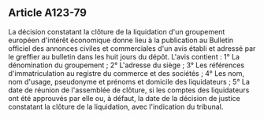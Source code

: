 Article A123-79
----
La décision constatant la clôture de la liquidation d'un groupement européen
d'intérêt économique donne lieu à la publication au Bulletin officiel des
annonces civiles et commerciales d'un avis établi et adressé par le greffier au
bulletin dans les huit jours du dépôt. L'avis contient : 1° La dénomination du
groupement ; 2° L'adresse du siège ; 3° Les références d'immatriculation au
registre du commerce et des sociétés ; 4° Les nom, nom d'usage, pseudonyme et
prénoms et domicile des liquidateurs ; 5° La date de réunion de l'assemblée de
clôture, si les comptes des liquidateurs ont été approuvés par elle ou, à
défaut, la date de la décision de justice constatant la clôture de la
liquidation, avec l'indication du tribunal.

